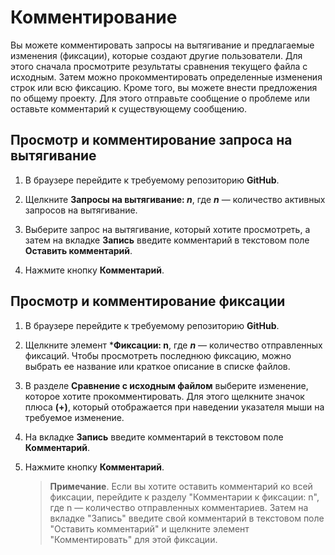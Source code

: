 # Комментирование

Вы можете комментировать запросы на вытягивание и предлагаемые изменения (фиксации), которые создают другие пользователи. Для этого сначала просмотрите результаты сравнения текущего файла с исходным. Затем можно прокомментировать определенные изменения строк или всю фиксацию. Кроме того, вы можете внести предложения по общему проекту. Для этого отправьте сообщение о проблеме или оставьте комментарий к существующему сообщению.

## Просмотр и комментирование запроса на вытягивание

1.  В браузере перейдите к требуемому репозиторию **GitHub**.

1.  Щелкните **Запросы на вытягивание: *n***, где ***n*** — количество активных запросов на вытягивание.

2.  Выберите запрос на вытягивание, который хотите просмотреть, а затем на вкладке **Запись** введите комментарий в текстовом поле **Оставить комментарий**.

3.  Нажмите кнопку **Комментарий**.

## Просмотр и комментирование фиксации

1.  В браузере перейдите к требуемому репозиторию **GitHub**.

2.  Щелкните элемент ***Фиксации: n**, где ***n*** — количество отправленных фиксаций. Чтобы просмотреть последнюю фиксацию, можно выбрать ее название или краткое описание в списке файлов.

3.  В разделе **Сравнение с исходным файлом** выберите изменение, которое хотите прокомментировать. Для этого щелкните значок плюса **(+)**, который отображается при наведении указателя мыши на требуемое изменение.

4.  На вкладке **Запись** введите комментарий в текстовом поле **Комментарий**.

5.  Нажмите кнопку **Комментарий**.

    > **Примечание**. Если вы хотите оставить комментарий ко всей фиксации, перейдите к разделу "Комментарии к фиксации: n", где n — количество отправленных комментариев. Затем на вкладке "Запись" введите свой комментарий в текстовом поле "Оставить комментарий" и щелкните элемент "Комментировать" для этой фиксации.
